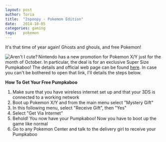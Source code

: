 ```yaml
---
layout:	post
author:	Toria
title:	"2spoopy - Pokemon Edition"
date:	2014-10-05
categories:	gaming
tags:	pokemon
---
```


It's that time of year again! Ghosts and ghouls, and free Pokemon!

[<img src="https://s3-us-west-2.amazonaws.com/img.toriatalks/pumpkaboo.jpg" alt="Aren't I cute?" align="left">](https://s3-us-west-2.amazonaws.com/img.toriatalks/pumpkaboo.jpg) Nintendo has a new promotion for Pokemon X/Y just for the month of October. In particular, the deal is for an exclusive Super Size Pumpkaboo! The details and official web page can be found [here][details]. In case you can't be bothered to open that link, I'll details the steps below.

**How To Get Your Free Pumpkaboo**

1. Make sure that you have wireless internet set up and that your 3DS is connected to a working network
2. Boot up Pokemon X/Y and from the main menu select "Mystery Gift"
3. In this following menu, select "Receive Gift", then "Yes"
4. Select "Get Via Internet"
5. Behold! You now have your Pumpkaboo! Now you have to boot up the game like normal
6. Go to any Pokemon Center and talk to the delivery girl to receive your Pumpkaboo


[details]: http://xy4.pokemontcgxy.com/halloween/en-us/ghosts/#pumpkaboo
